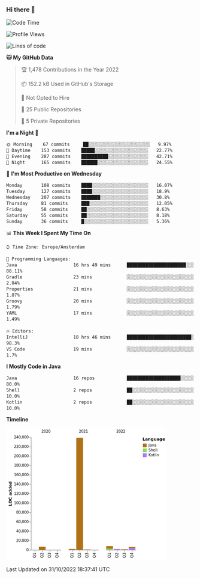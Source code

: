 ### Hi there 👋


<!--START_SECTION:waka-->
![Code Time](http://img.shields.io/badge/Code%20Time-2%2C580%20hrs%205%20mins-blue)

![Profile Views](http://img.shields.io/badge/Profile%20Views-0-blue)

![Lines of code](https://img.shields.io/badge/From%20Hello%20World%20I%27ve%20Written-266%20Thousand%20lines%20of%20code-blue)

**🐱 My GitHub Data** 

> 🏆 1,478 Contributions in the Year 2022
 > 
> 📦 152.2 kB Used in GitHub's Storage 
 > 
> 🚫 Not Opted to Hire
 > 
> 📜 25 Public Repositories 
 > 
> 🔑 5 Private Repositories  
 > 
**I'm a Night 🦉** 

```text
🌞 Morning    67 commits     ██░░░░░░░░░░░░░░░░░░░░░░░   9.97% 
🌆 Daytime    153 commits    █████░░░░░░░░░░░░░░░░░░░░   22.77% 
🌃 Evening    287 commits    ██████████░░░░░░░░░░░░░░░   42.71% 
🌙 Night      165 commits    ██████░░░░░░░░░░░░░░░░░░░   24.55%

```
📅 **I'm Most Productive on Wednesday** 

```text
Monday       108 commits    ████░░░░░░░░░░░░░░░░░░░░░   16.07% 
Tuesday      127 commits    ████░░░░░░░░░░░░░░░░░░░░░   18.9% 
Wednesday    207 commits    ███████░░░░░░░░░░░░░░░░░░   30.8% 
Thursday     81 commits     ███░░░░░░░░░░░░░░░░░░░░░░   12.05% 
Friday       58 commits     ██░░░░░░░░░░░░░░░░░░░░░░░   8.63% 
Saturday     55 commits     ██░░░░░░░░░░░░░░░░░░░░░░░   8.18% 
Sunday       36 commits     █░░░░░░░░░░░░░░░░░░░░░░░░   5.36%

```


📊 **This Week I Spent My Time On** 

```text
⌚︎ Time Zone: Europe/Amsterdam

💬 Programming Languages: 
Java                     16 hrs 49 mins      ██████████████████████░░░   88.11% 
Gradle                   23 mins             ░░░░░░░░░░░░░░░░░░░░░░░░░   2.04% 
Properties               21 mins             ░░░░░░░░░░░░░░░░░░░░░░░░░   1.87% 
Groovy                   20 mins             ░░░░░░░░░░░░░░░░░░░░░░░░░   1.79% 
YAML                     17 mins             ░░░░░░░░░░░░░░░░░░░░░░░░░   1.49%

🔥 Editors: 
IntelliJ                 18 hrs 46 mins      ████████████████████████░   98.3% 
VS Code                  19 mins             ░░░░░░░░░░░░░░░░░░░░░░░░░   1.7%

```

**I Mostly Code in Java** 

```text
Java                     16 repos            ████████████████████░░░░░   80.0% 
Shell                    2 repos             ██░░░░░░░░░░░░░░░░░░░░░░░   10.0% 
Kotlin                   2 repos             ██░░░░░░░░░░░░░░░░░░░░░░░   10.0%

```


**Timeline**

![Chart not found](https://raw.githubusercontent.com/powercasgamer/powercasgamer/master/charts/bar_graph.png) 


 Last Updated on 31/10/2022 18:37:41 UTC
<!--END_SECTION:waka-->
